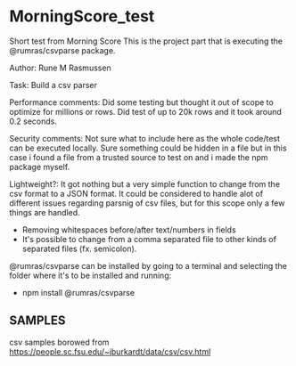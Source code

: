 # MorningScore_test
Short test from Morning Score
This is the project part that is executing the @rumras/csvparse package.

Author: Rune M Rasmussen

Task: Build a csv parser

Performance comments: Did some testing but thought it out of scope to optimize for millions or rows.
Did test of up to 20k rows and it took around 0.2 seconds.

Security comments: Not sure what to include here as the whole code/test can be executed locally. Sure something could be hidden in a file but in this case i found a file from a trusted source to test on and i made the npm package myself.

Lightweight?:
It got nothing but a very simple function to change from the csv format to a JSON format.
It could be considered to handle alot of different issues regarding parsnig of csv files, but for this scope only a few things are handled.
 - Removing whitespaces before/after text/numbers in fields
 - It's possible to change from a comma separated file to other kinds of separated files (fx. semicolon).

@rumras/csvparse can be installed by going to a terminal and selecting the folder where it's to be installed and running: 
 - npm install @rumras/csvparse


## SAMPLES 
csv samples borowed from https://people.sc.fsu.edu/~jburkardt/data/csv/csv.html
